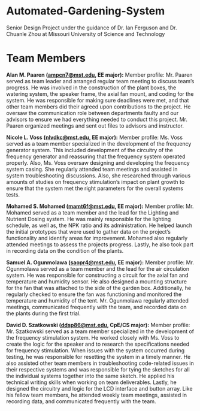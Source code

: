 # Automated-Gardening-System
Senior Design Project under the guidance of Dr. Ian Ferguson and Dr. Chuanle Zhou at Missouri University of Science and Technology
# Team Members
**Alan M. Paaren (ampcn7@mst.edu, EE major):**
Member profile: Mr. Paaren served as team leader and arranged regular team meeting to discuss team’s progress. He was involved in the construction of the plant boxes, the watering system, the speaker frame, the axial fan mount, and coding for the system. He was responsible for making sure deadlines were met, and that other team members did their agreed upon contributions to the project. He oversaw the communication role between departments faulty and our advisors to ensure we had everything needed to conduct this project. Mr. Paaren organized meetings and sent out files to advisors and instructor.  

**Nicole L. Voss (nlvdkc@mst.edu, EE major):**
Member profile: Ms. Voss served as a team member specialized in the development of the frequency generator system. This included development of the circuitry of the frequency generator and reassuring that the frequency system operated properly. Also, Ms. Voss oversaw designing and developing the frequency system casing. She regularly attended team meetings and assisted in system troubleshooting discussions. Also, she researched through various amounts of studies on frequency stimulation’s impact on plant growth to ensure that the system met the right parameters for the overall systems tests.  

**Mohamed S. Mohamed (mamt6f@mst.edu, EE major):**
Member profile: Mr. Mohamed served as a team member and the lead for the Lighting and Nutrient Dosing system. He was mainly responsible for the lighting schedule, as well as, the NPK ratio and its administration. He helped launch the initial prototypes that were used to gather data on the project’s functionality and identify areas for improvement. Mohamed also regularly attended meetings to assess the projects progress. Lastly, he also took part in recording data on the condition of the plants. 

**Samuel A. Ogunmolawa (saopr4@mst.edu, EE major):**
Member profile: Mr. Ogunmolawa served as a team member and the lead for the air circulation system. He was responsible for constructing a circuit for the axial fan and temperature and humidity sensor. He also designed a mounting structure for the fan that was attached to the side of the garden box. Additionally, he regularly checked to ensure the fan was functioning and monitored the temperature and humidity of the tent. Mr. Ogunmolawa regularly attended meetings, communicated frequently with the team, and recorded data on the plants during the first trial. 

**David D. Szatkowski (ddsp86@mst.edu, CpE/CS major):**
Member profile: Mr. Szatkowski served as a team member specialized in the development of the frequency stimulation system. He worked closely with Ms. Voss to create the logic for the speaker and to research the specifications needed for frequency stimulation. When issues with the system occurred during testing, he was responsible for resetting the system in a timely manner. He also assisted other team members in troubleshooting code-related issues in their respective systems and was responsible for tying the sketches for all the individual systems together into the same sketch. He applied his technical writing skills when working on team deliverables. Lastly, he designed the circuitry and logic for the LCD interface and button array. Like his fellow team members, he attended weekly team meetings, assisted in recording data, and communicated frequently with the team.  
